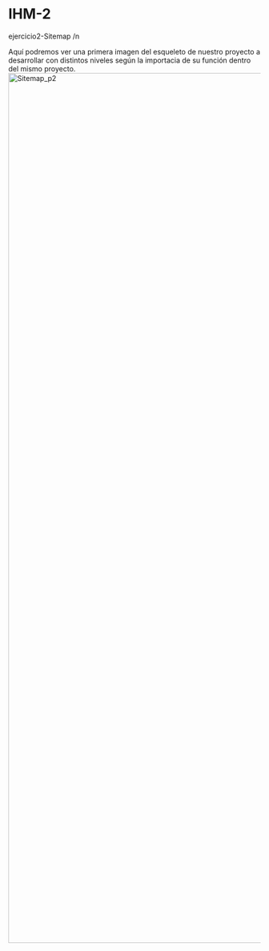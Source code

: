 # IHM-2
ejercicio2-Sitemap /n

Aquí podremos ver una primera imagen del esqueleto de nuestro proyecto a desarrollar con distintos niveles según la importacia de su función dentro del mismo proyecto.
<img width="1736" alt="Sitemap_p2" src="https://user-images.githubusercontent.com/98815751/154308080-e5d220ef-4473-4374-a58d-c129c2a7413a.png">
